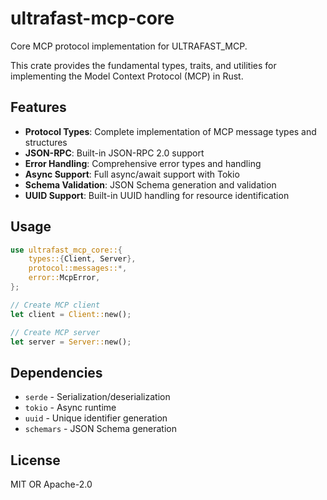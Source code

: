 # ultrafast-mcp-core

Core MCP protocol implementation for ULTRAFAST_MCP.

This crate provides the fundamental types, traits, and utilities for implementing the Model Context Protocol (MCP) in Rust.

## Features

- **Protocol Types**: Complete implementation of MCP message types and structures
- **JSON-RPC**: Built-in JSON-RPC 2.0 support
- **Error Handling**: Comprehensive error types and handling
- **Async Support**: Full async/await support with Tokio
- **Schema Validation**: JSON Schema generation and validation
- **UUID Support**: Built-in UUID handling for resource identification

## Usage

```rust
use ultrafast_mcp_core::{
    types::{Client, Server},
    protocol::messages::*,
    error::McpError,
};

// Create MCP client
let client = Client::new();

// Create MCP server
let server = Server::new();
```

## Dependencies

- `serde` - Serialization/deserialization
- `tokio` - Async runtime
- `uuid` - Unique identifier generation
- `schemars` - JSON Schema generation

## License

MIT OR Apache-2.0 